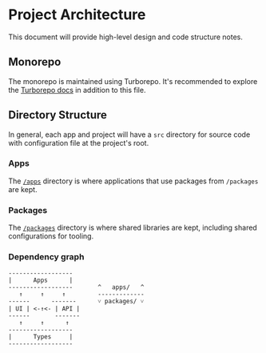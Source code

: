 # Project Architecture

This document will provide high-level design and code structure notes.

## Monorepo

The monorepo is maintained using Turborepo.
It's recommended to explore the [Turborepo docs](https://turbo.build/repo/docs) in addition to this file.

## Directory Structure

In general, each app and project will have a `src` directory for source code with configuration file at the project's
root.

### Apps

The [`/apps`](/apps) directory is where applications that use packages from `/packages` are kept.

### Packages

The [`/packages`](/packages) directory is where shared libraries are kept, including shared configurations for tooling.

### Dependency graph

```
------------------
|      Apps      |
------------------       ^   apps/   ^
   ↑     ↑     ↑         -------------
------      -------      ˅ packages/ ˅
| UI | <-↑<- | API |
------       -------
   ↑     ↑      ↑
------------------
|      Types     |
------------------
```
